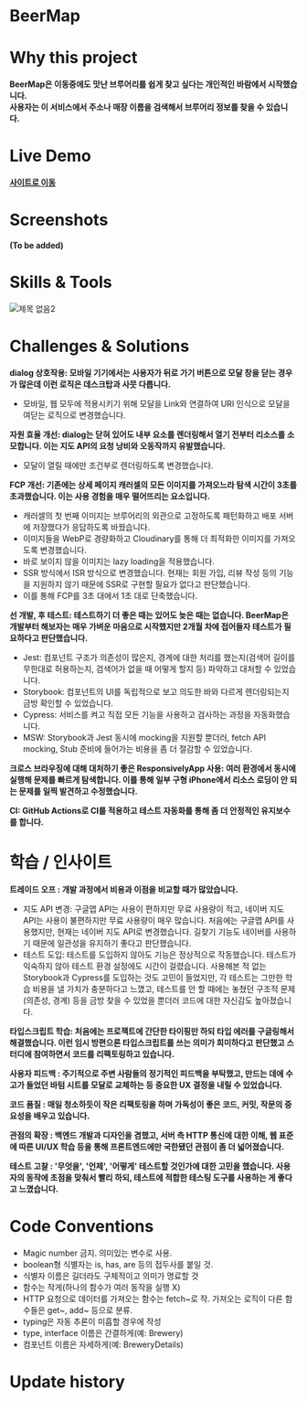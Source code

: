 # **BeerMap**

# **Why this project**

**BeerMap은 이동중에도 맛난 브루어리를 쉽게 찾고 싶다는 개인적인 바람에서 시작했습니다.  
사용자는 이 서비스에서 주소나 매장 이름을 검색해서 브루어리 정보를 찾을 수 있습니다.**

# **Live Demo**

**[사이트로 이동](https://beermap.vercel.app/)**

# **Screenshots**

**(To be added)**

# **Skills & Tools**

![제목 없음2](https://github.com/hamelln/beermap-client/assets/39308313/b1765337-ce4a-4404-872c-70b7a1ad2d96)

# **Challenges & Solutions**

**dialog 상호작용: 모바일 기기에서는 사용자가 뒤로 가기 버튼으로 모달 창을 닫는 경우가 많은데 이런 로직은 데스크탑과 사뭇 다릅니다.** 
- 모바일, 웹 모두에 적용시키기 위해 모달을 Link와 연결하여 URI 인식으로 모달을 여닫는 로직으로 변경했습니다.

**자원 효율 개선: dialog는 닫혀 있어도 내부 요소를 렌더링해서 열기 전부터 리소스를 소모합니다. 이는 지도 API의 요청 낭비와 오동작까지 유발했습니다.**  
- 모달이 열릴 때에만 조건부로 렌더링하도록 변경했습니다.

**FCP 개선: 기존에는 상세 페이지 캐러셀의 모든 이미지를 가져오느라 탐색 시간이 3초를 초과했습니다. 이는 사용 경험을 매우 떨어뜨리는 요소입니다.**  
- 캐러셀의 첫 번째 이미지는 브루어리의 외관으로 고정하도록 패턴화하고 배포 서버에 저장했다가 응답하도록 바꿨습니다.
- 이미지들을 WebP로 경량화하고 Cloudinary를 통해 더 최적화한 이미지를 가져오도록 변경했습니다.
- 바로 보이지 않을 이미지는 lazy loading을 적용했습니다.
- SSR 방식에서 ISR 방식으로 변경했습니다. 현재는 회원 가입, 리뷰 작성 등의 기능을 지원하지 않기 때문에 SSR로 구현할 필요가 없다고 판단했습니다.
- 이를 통해 FCP를 3초 대에서 1초 대로 단축했습니다.

**선 개발, 후 테스트: 테스트하기 더 좋은 때는 있어도 늦은 때는 없습니다. BeerMap은 개발부터 해보자는 매우 가벼운 마음으로 시작했지만 2개월 차에 접어들자 테스트가 필요하다고 판단했습니다.**
- Jest: 컴포넌트 구조가 의존성이 많은지, 경계에 대한 처리를 했는지(검색어 길이를 무한대로 허용하는지, 검색어가 없을 때 어떻게 할지 등) 파악하고 대처할 수 있었습니다.
- Storybook: 컴포넌트의 UI를 독립적으로 보고 의도한 바와 다르게 렌더링되는지 금방 확인할 수 있었습니다.
- Cypress: 서비스를 켜고 직접 모든 기능을 사용하고 검사하는 과정을 자동화했습니다.
- MSW: Storybook과 Jest 동시에 mocking을 지원할 뿐더러, fetch API mocking, Stub 준비에 들어가는 비용을 좀 더 절감할 수 있었습니다.

**크로스 브라우징에 대해 대처하기 좋은 ResponsivelyApp 사용: 여러 환경에서 동시에 실행해 문제를 빠르게 탐색합니다. 이를 통해 일부 구형 iPhone에서 리소스 로딩이 안 되는 문제를 일찍 발견하고 수정했습니다.** 

**CI: GitHub Actions로 CI를 적용하고 테스트 자동화를 통해 좀 더 안정적인 유지보수를 합니다.**

# **학습 / 인사이트**

**트레이드 오프 : 개발 과정에서 비용과 이점을 비교할 때가 많았습니다.** 
- 지도 API 변경: 구글맵 API는 사용이 편하지만 무료 사용량이 적고, 네이버 지도 API는 사용이 불편하지만 무료 사용량이 매우 많습니다. 처음에는 구글맵 API를 사용했지만, 현재는 네이버 지도 API로 변경했습니다. 길찾기 기능도 네이버를 사용하기 때문에 일관성을 유지하기 좋다고 판단했습니다.
- 테스트 도입: 테스트를 도입하지 않아도 기능은 정상적으로 작동했습니다. 테스트가 익숙하지 않아 테스트 환경 설정에도 시간이 걸렸습니다. 사용해본 적 없는 Storybook과 Cypress를 도입하는 것도 고민이 들었지만, 각 테스트는 그만한 학습 비용을 낼 가치가 충분하다고 느꼈고, 테스트를 안 할 때에는 놓쳤던 구조적 문제(의존성, 경계) 등을 금방 찾을 수 있었을 뿐더러 코드에 대한 자신감도 높아졌습니다.

**타입스크립트 학습: 처음에는 프로젝트에 간단한 타이핑만 하되 타입 에러를 구글링해서 해결했습니다. 이런 임시 방편으론 타입스크립트를 쓰는 의미가 희미하다고 판단했고 스터디에 참여하면서 코드를 리팩토링하고 있습니다.**

**사용자 피드백 : 주기적으로 주변 사람들의 정기적인 피드백을 부탁했고, 만드는 데에 수고가 들었던 바텀 시트를 모달로 교체하는 등 중요한 UX 결정을 내릴 수 있었습니다.**

**코드 품질 : 매일 청소하듯이 작은 리팩토링을 하며 가독성이 좋은 코드, 커밋, 작문의 중요성을 배우고 있습니다.**

**관점의 확장 : 백엔드 개발과 디자인을 겸했고, 서버 측 HTTP 통신에 대한 이해, 웹 표준에 따른 UI/UX 학습 등을 통해 프론트엔드에만 국한됐던 관점이 좀 더 넓어졌습니다.**

**테스트 고찰 : '무엇을', '언제', '어떻게' 테스트할 것인가에 대한 고민을 했습니다. 사용자의 동작에 초점을 맞춰서 빨리 하되, 테스트에 적합한 테스팅 도구를 사용하는 게 좋다고 느꼈습니다.**

# **Code Conventions**

- Magic number 금지. 의미있는 변수로 사용.
- boolean형 식별자는 is, has, are 등의 접두사를 붙일 것.
- 식별자 이름은 길더라도 구체적이고 의미가 명료할 것
- 함수는 작게(하나의 함수가 여러 동작을 실행 X)
- HTTP 요청으로 데이터를 가져오는 함수는 fetch~로 작. 가져오는 로직이 다른 함수들은 get~, add~ 등으로 분류.
- typing은 자동 추론이 미흡할 경우에 작성
- type, interface 이름은 간결하게(예: Brewery)
- 컴포넌트 이름은 자세하게(예: BreweryDetails)

# **Update history**


